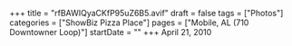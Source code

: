 +++
title = "rfBAWIQyaCKfP95uZ6B5.avif"
draft = false
tags = ["Photos"]
categories = ["ShowBiz Pizza Place"]
pages = ["Mobile, AL (710 Downtowner Loop)"]
startDate = ""
+++
April 21, 2010
